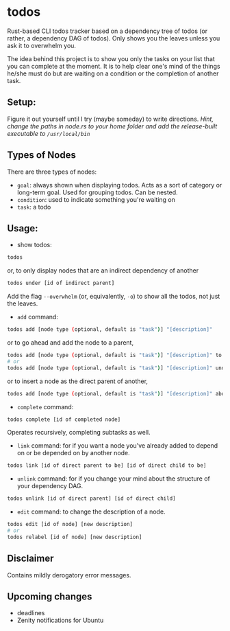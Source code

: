 # todos

Rust-based CLI todos tracker based on a dependency tree of todos (or rather, a dependency DAG of todos). Only shows you the leaves unless you ask it to overwhelm you.

The idea behind this project is to show you only the tasks on your list that you can complete at the moment. It is to help clear one's mind of the things he/she must do but are waiting on a condition or the completion of another task.

## Setup:
Figure it out yourself until I try (maybe someday) to write directions. *Hint, change the paths in node.rs to your home folder and add the release-built executable to `/usr/local/bin`*

## Types of Nodes

There are three types of nodes:

- `goal`: always shown when displaying todos. Acts as a sort of category or long-term goal. Used for grouping todos. Can be nested.
- `condition`: used to indicate something you're waiting on
- `task`: a todo

## Usage:

- show todos:
```bash
todos
```
or, to only display nodes that are an indirect dependency of another
```bash
todos under [id of indirect parent]
```
Add the flag `--overwhelm` (or, equivalently, `-o`) to show all the todos, not just the leaves.
- `add` command:
```bash
todos add [node type (optional, default is "task")] "[description]"
```
or to go ahead and add the node to a parent,
```bash
todos add [node type (optional, default is "task")] "[description]" to [id of direct parent to be]
# or
todos add [node type (optional, default is "task")] "[description]" under [id of direct parent to be]
```

or to insert a node as the direct parent of another,
```bash
todos add [node type (optional, default is "task")] "[description]" above [id of direct child to be]
```
- `complete` command:
```bash
todos complete [id of completed node]
```
Operates recursively, completing subtasks as well.
- `link` command: for if you want a node you've already added to depend on or be depended on by another node.
```bash
todos link [id of direct parent to be] [id of direct child to be]
```
- `unlink` command: for if you change your mind about the structure of your dependency DAG.
```bash
todos unlink [id of direct parent] [id of direct child]
```

- `edit` command: to change the description of a node.
```bash
todos edit [id of node] [new description]
# or 
todos relabel [id of node] [new description]
```

## Disclaimer

Contains mildly derogatory error messages.

## Upcoming changes
- deadlines
- Zenity notifications for Ubuntu
